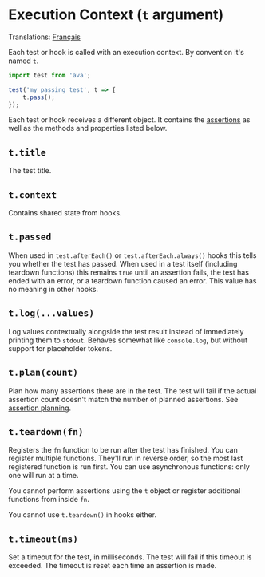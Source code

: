 # Execution Context (`t` argument)

Translations: [Français](https://github.com/avajs/ava-docs/blob/master/fr_FR/docs/02-execution-context.md)

Each test or hook is called with an execution context. By convention it's named `t`.

```js
import test from 'ava';

test('my passing test', t => {
	t.pass();
});
```

Each test or hook receives a different object. It contains the [assertions](./03-assertions.md) as well as the methods and properties listed below.

## `t.title`

The test title.

## `t.context`

Contains shared state from hooks.

## `t.passed`

When used in `test.afterEach()` or `test.afterEach.always()` hooks this tells you whether the test has passed. When used in a test itself (including teardown functions) this remains `true` until an assertion fails, the test has ended with an error, or a teardown function caused an error. This value has no meaning in other hooks.

## `t.log(...values)`

Log values contextually alongside the test result instead of immediately printing them to `stdout`. Behaves somewhat like `console.log`, but without support for placeholder tokens.

## `t.plan(count)`

Plan how many assertions there are in the test. The test will fail if the actual assertion count doesn't match the number of planned assertions. See [assertion planning](./03-assertions.md#assertion-planning).

## `t.teardown(fn)`

Registers the `fn` function to be run after the test has finished. You can register multiple functions. They'll run in reverse order, so the most last registered function is run first. You can use asynchronous functions: only one will run at a time.

You cannot perform assertions using the `t` object or register additional functions from inside `fn`.

You cannot use `t.teardown()` in hooks either.

## `t.timeout(ms)`

Set a timeout for the test, in milliseconds. The test will fail if this timeout is exceeded. The timeout is reset each time an assertion is made.
